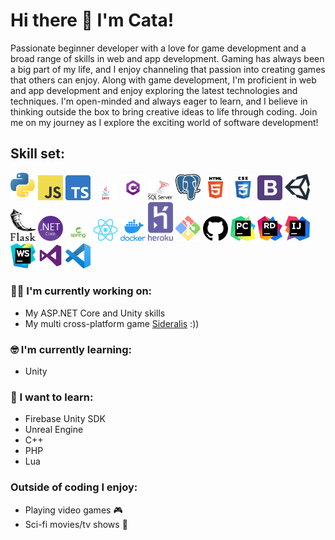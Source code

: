# Hi there 👋 I'm Cata!

Passionate beginner developer with a love for game development and a broad range of skills in web and app development. Gaming has always been a big part of my life, and I enjoy channeling that passion into creating games that others can enjoy. Along with game development, I'm proficient in web and app development and enjoy exploring the latest technologies and techniques. I'm open-minded and always eager to learn, and I believe in thinking outside the box to bring creative ideas to life through coding. Join me on my journey as I explore the exciting world of software development!

## Skill set:

<p align="left">
<img src="https://raw.githubusercontent.com/CatalinCatta/CatalinCatta/main/assets/python.png" height="auto" width="40">

<img src="https://raw.githubusercontent.com/CatalinCatta/CatalinCatta/main/assets/js.png" height="auto" width="40">

<img src="https://raw.githubusercontent.com/CatalinCatta/CatalinCatta/main/assets/ts.png" height="auto" width="40">

<img src="https://raw.githubusercontent.com/CatalinCatta/CatalinCatta/main/assets/java.png" height="auto" width="40">

<img src="https://raw.githubusercontent.com/CatalinCatta/CatalinCatta/main/assets/cSharp.png" height="auto" width="40">



<img src="https://raw.githubusercontent.com/CatalinCatta/CatalinCatta/main/assets/mssql.png" height="auto" width="40">

<img src="https://raw.githubusercontent.com/CatalinCatta/CatalinCatta/main/assets/psql.png" height="auto" width="40">



<img src="https://raw.githubusercontent.com/CatalinCatta/CatalinCatta/main/assets/html.png" height="auto" width="40">

<img src="https://raw.githubusercontent.com/CatalinCatta/CatalinCatta/main/assets/css.png" height="auto" width="40">

<img src="https://raw.githubusercontent.com/CatalinCatta/CatalinCatta/main/assets/bootsrap.png" height="auto" width="40">



<img src="https://raw.githubusercontent.com/CatalinCatta/CatalinCatta/main/assets/unity.png" height="auto" width="40">

<img src="https://raw.githubusercontent.com/CatalinCatta/CatalinCatta/main/assets/flask.png" height="auto" width="40">

<img src="https://raw.githubusercontent.com/CatalinCatta/CatalinCatta/main/assets/netCore.png" height="auto" width="40">

<img src="https://raw.githubusercontent.com/CatalinCatta/CatalinCatta/main/assets/spring.png" height="auto" width="40">

<img src="https://raw.githubusercontent.com/CatalinCatta/CatalinCatta/main/assets/react.png" height="auto" width="40">



<img src="https://raw.githubusercontent.com/CatalinCatta/CatalinCatta/main/assets/docker.png" height="auto" width="40">

<img src="https://raw.githubusercontent.com/CatalinCatta/CatalinCatta/main/assets/heroku.png" height="auto" width="40">



<img src="https://raw.githubusercontent.com/CatalinCatta/CatalinCatta/main/assets/gitBash.png" height="auto" width="40">

<img src="https://raw.githubusercontent.com/CatalinCatta/CatalinCatta/main/assets/gitHub.png" height="auto" width="40">



<img src="https://raw.githubusercontent.com/CatalinCatta/CatalinCatta/main/assets/pyCharm.png" height="auto" width="40">

<img src="https://raw.githubusercontent.com/CatalinCatta/CatalinCatta/main/assets/rider.png" height="auto" width="40">

<img src="https://raw.githubusercontent.com/CatalinCatta/CatalinCatta/main/assets/ij.png" height="auto" width="40">

<img src="https://raw.githubusercontent.com/CatalinCatta/CatalinCatta/main/assets/ws.png" height="auto" width="40">

<img src="https://raw.githubusercontent.com/CatalinCatta/CatalinCatta/main/assets/vs.png" height="auto" width="40">

<img src="https://raw.githubusercontent.com/CatalinCatta/CatalinCatta/main/assets/vsc.png" height="auto" width="40">
</p>

### :technologist: I'm currently working on:

- My ASP.NET Core and Unity skills
- My multi cross-platform game [Sideralis]([https://learn.microsoft.com/en-us/dotnet/csharp/](https://github.com/CatalinCatta/Sideralis.git)) :))

### :nerd_face: I'm currently learning:

- Unity

### :thinking: I want to learn:

- Firebase Unity SDK
- Unreal Engine
- C++
- PHP
- Lua

### Outside of coding I enjoy:

- Playing video games :video_game:
- Sci-fi movies/tv shows :movie_camera:
